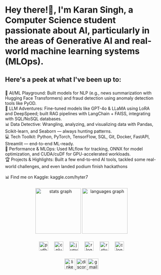 <h1 align="left">Hey there!👋, I'm Karan Singh, a Computer Science student passionate about AI, particularly in the areas of Generative AI and real-world machine learning systems (MLOps).</h1>

###

<h2 align="left">Here's a peek at what I've been up to:</h2>

###

<p align="left">🤖 AI/ML Playground: Built models for NLP (e.g., news summarization with Hugging Face Transformers) and fraud detection using anomaly detection tools like PyOD.<br>🧠 LLM Adventures: Fine-tuned models like GPT-4o & LLaMA using LoRA and DeepSpeed; built RAG pipelines with LangChain + FAISS, integrating with SQL/NoSQL databases.<br>📊 Data Detective: Wrangling, analyzing, and visualizing data with Pandas, Scikit-learn, and Seaborn — always hunting patterns.<br>💻 Tech Toolkit: Python, PyTorch, TensorFlow, SQL, Git, Docker, FastAPI, Streamlit — end-to-end ML-ready.<br>🚀 Performance & MLOps: Used MLflow for tracking, ONNX for model optimization, and CUDA/cuDF for GPU-accelerated workloads.<br>🏆 Projects & Highlights: Built a few end-to-end AI tools, tackled some real-world challenges, and even landed podium finish hackathons<br><br>📊 Find me on Kaggle: kaggle.com/hyter7</p>

###

<div align="center">
  <img src="https://github-readme-stats.vercel.app/api?username=KaranSinghDev&hide_title=false&hide_rank=true&show_icons=true&include_all_commits=true&count_private=true&disable_animations=false&theme=dracula&locale=en&hide_border=false" height="150" alt="stats graph"  />
  <img src="https://github-readme-stats.vercel.app/api/top-langs?username=KaranSinghDev&locale=en&hide_title=false&layout=compact&card_width=320&langs_count=5&theme=dracula&hide_border=false" height="150" alt="languages graph"  />
</div>

###

<div align="center">
  <img src="https://cdn.jsdelivr.net/gh/devicons/devicon/icons/python/python-original.svg" height="30" alt="python logo"  />
  <img width="12" />
  <img src="https://cdn.jsdelivr.net/gh/devicons/devicon/icons/cplusplus/cplusplus-original.svg" height="30" alt="cplusplus logo"  />
  <img width="12" />
  <img src="https://cdn.jsdelivr.net/gh/devicons/devicon/icons/jupyter/jupyter-original.svg" height="30" alt="jupyter logo"  />
  <img width="12" />
  <img src="https://cdn.jsdelivr.net/gh/devicons/devicon/icons/r/r-original.svg" height="30" alt="r logo"  />
  <img width="12" />
  <img src="https://cdn.jsdelivr.net/gh/devicons/devicon/icons/rstudio/rstudio-original.svg" height="30" alt="rstudio logo"  />
  <img width="12" />
  <img src="https://cdn.jsdelivr.net/gh/devicons/devicon/icons/c/c-original.svg" height="30" alt="c logo"  />
</div>

###

<div align="center">
  <a href="https://www.linkedin.com/in/karansinghdev" target="_blank" rel="noopener noreferrer">
    <img src="https://img.shields.io/static/v1?message=LinkedIn&logo=linkedin&label=&color=0077B5&logoColor=white&labelColor=&style=for-the-badge" height="35" alt="linkedin logo"  />
  </a>
  <a href="http://discord.com/users/733361448746614907" target="_blank" rel="noopener noreferrer">
    <img src="https://img.shields.io/static/v1?message=Discord&logo=discord&label=&color=7289DA&logoColor=white&labelColor=&style=for-the-badge" height="35" alt="discord logo"  />
  </a>
  <a href="mailto:karansingh25822@gmail.com">
    <img src="https://img.shields.io/static/v1?message=Gmail&logo=gmail&label=&color=D14836&logoColor=white&labelColor=&style=for-the-badge" height="35" alt="gmail logo"  />
  </a>
</div>

###
<!--
<br clear="both">

<img src="https://raw.githubusercontent.com/KaranSinghDev/KaranSinghDev/output/snake.svg" alt="Snake animation" />

###

<div align="center">
  <img src="https://github-read-medium-git-main.pahlevikun.vercel.app/latest?limit=4" alt="Layout with last medium posts"  />
</div>

###
<picture>
  <source media="(prefers-color-scheme: dark)" srcset="https://raw.githubusercontent.com/KaranSinghDev/KaranSinghDev/output/github-snake-dark.svg" />
  <source media="(prefers-color-scheme: light)" srcset="https://raw.githubusercontent.com/KaranSinghDev/KaranSinghDev/output/github-snake.svg" />
  <img alt="github-snake" src="https://raw.githubusercontent.com/KaranSinghDev/KaranSinghDev/output/github-snake.svg" />
</picture>
 This line is commented out and will not be rendered asfa
-->
